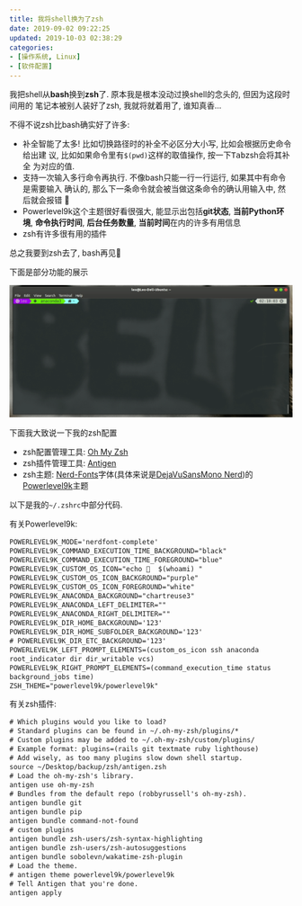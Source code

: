 ```yaml
---
title: 我将shell换为了zsh
date: 2019-09-02 09:22:25
updated: 2019-10-03 02:38:29
categories:
- [操作系统, Linux]
- [软件配置]
---
```


我把shell从**bash**换到**zsh**了. 原本我是根本没动过换shell的念头的, 但因为这段时间用的
笔记本被别人装好了zsh, 我就将就着用了, 谁知真香...

<!-- More -->

不得不说zsh比bash确实好了许多:

- 补全智能了太多! 比如切换路径时的补全不必区分大小写, 比如会根据历史命令给出建
  议, 比如如果命令里有`$(pwd)`这样的取值操作, 按一下<kbd>Tab</kbd>zsh会将其补全
  为对应的值.
- 支持一次输入多行命令再执行. 不像bash只能一行一行运行, 如果其中有命令是需要输入
  确认的, 那么下一条命令就会被当做这条命令的确认用输入中, 然后就会报错 🤷
- Powerlevel9k这个主题很好看很强大, 能显示出包括**git状态**, **当前Python环境**,
  **命令执行时间**, **后台任务数量**, **当前时间**在内的许多有用信息
- zsh有许多很有用的插件

总之我要到zsh去了, bash再见👋

下面是部分功能的展示

![](我将shell换为了zsh/screencast.gif)

下面我大致说一下我的zsh配置

- zsh配置管理工具: [Oh My Zsh](https://ohmyz.sh)
- zsh插件管理工具: [Antigen](https://github.com/zsh-users/antigen)
- zsh主题: [Nerd-Fonts](https://github.com/ryanoasis/nerd-fonts)字体(具体来说是[DejaVuSansMono Nerd](https://github.com/ryanoasis/nerd-fonts/tree/master/patched-fonts/DejaVuSansMono))的[Powerlevel9k](https://github.com/Powerlevel9k/powerlevel9k)主题

以下是我的`~/.zshrc`中部分代码.

有关Powerlevel9k:

```shell
POWERLEVEL9K_MODE='nerdfont-complete'
POWERLEVEL9K_COMMAND_EXECUTION_TIME_BACKGROUND="black"
POWERLEVEL9K_COMMAND_EXECUTION_TIME_FOREGROUND="blue"
POWERLEVEL9K_CUSTOM_OS_ICON="echo   $(whoami) "
POWERLEVEL9K_CUSTOM_OS_ICON_BACKGROUND="purple"
POWERLEVEL9K_CUSTOM_OS_ICON_FOREGROUND="white"
POWERLEVEL9K_ANACONDA_BACKGROUND="chartreuse3"
POWERLEVEL9K_ANACONDA_LEFT_DELIMITER=""
POWERLEVEL9K_ANACONDA_RIGHT_DELIMITER=""
POWERLEVEL9K_DIR_HOME_BACKGROUND='123'
POWERLEVEL9K_DIR_HOME_SUBFOLDER_BACKGROUND='123'
# POWERLEVEL9K_DIR_ETC_BACKGROUND='123'
POWERLEVEL9K_LEFT_PROMPT_ELEMENTS=(custom_os_icon ssh anaconda root_indicator dir dir_writable vcs)
POWERLEVEL9K_RIGHT_PROMPT_ELEMENTS=(command_execution_time status background_jobs time)
ZSH_THEME="powerlevel9k/powerlevel9k"
```

有关zsh插件:

```shell
# Which plugins would you like to load?
# Standard plugins can be found in ~/.oh-my-zsh/plugins/*
# Custom plugins may be added to ~/.oh-my-zsh/custom/plugins/
# Example format: plugins=(rails git textmate ruby lighthouse)
# Add wisely, as too many plugins slow down shell startup.
source ~/Desktop/backup/zsh/antigen.zsh
# Load the oh-my-zsh's library.
antigen use oh-my-zsh
# Bundles from the default repo (robbyrussell's oh-my-zsh).
antigen bundle git
antigen bundle pip
antigen bundle command-not-found
# custom plugins
antigen bundle zsh-users/zsh-syntax-highlighting
antigen bundle zsh-users/zsh-autosuggestions
antigen bundle sobolevn/wakatime-zsh-plugin
# Load the theme.
# antigen theme powerlevel9k/powerlevel9k
# Tell Antigen that you're done.
antigen apply
```